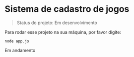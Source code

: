 <h1>Sistema de cadastro de jogos</h1>

>Status do projeto: Em desenvolvimento

Para rodar esse projeto na sua máquina, por favor digite:
```
node app.js
```
Em andamento